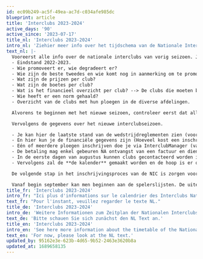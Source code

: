 ```yaml
---
id: ec09b249-ac5f-49ea-ac7d-c034afe985dc
blueprint: article
title: 'Interclubs 2023-2024'
active_days: '90'
active_since: '2023-07-17'
title_nl: 'Interclubs 2023-2024'
intro_nl: 'Ziehier meer info over het tijdschema van de Nationale Interclubs.'
text_nl: |-
  Vooreerst alle info over de nationale interclubs van vorig seizoen. Je kan in dit bestand de volgende zaken zien:
  - Eindstand 2022-2023.
  - Wie promoveert er, wie degradeert er?
  - Wie zijn de beste tweedes en wie komt nog in aanmerking om te promoveren indien één of meerdere ploegen niet kunnen promoveren?
  - Wat zijn de prijzen per club?
  - Wat zijn de boetes per club?
  - Wat is het financieel overzicht per club? --> De clubs die moeten betalen (te zien als er staat "te innen"), dienen dit te doen **VOOR 01/08/2023**. De clubs die moeten ontvangen (te zien als er staat "te storten"), dienen te controleren als het IBAN-nr. en de BIC-code correct is (zo niet, onmiddellijk reageren naar [interclubs@frbe-kbsb-ksb.be](interclubs@frbe-kbsb-ksb.be)).
  - Wie heeft er een norm gehaald?
  - Overzicht van de clubs met hun ploegen in de diverse afdelingen.

  Alvorens te beginnen met het nieuwe seizoen, controleer eerst dat alle clubinformatie correct staat. Dit kun je controleren door op de website van de KBSB in het hoofdmenu te klikken op Clubs en vervolgens Clubinfo (ofwel [deze link](https://www.frbe-kbsb-ksb.be/clubs/info)). Verdere e-mailcommunicatie over NIC zal gebeuren met de verantwoordelijke interclubs en de penningmeester (en het hoofde-mailadres). Mocht dit niet in orde zijn, dan dient een clubverantwoordelijke dit te corrigeren via Clubs > ClubManager (ofwel [deze link](https://www.frbe-kbsb-ksb.be/clubs/manager)). Het spreek voor zich dat dit een beveiligde site is en dat enkel geoorloofde personen dit kunnen wijzigen.

  Vervolgens de gegevens over het nieuwe interclubseizoen.

  - Je kan hier de laatste stand van de wedstrijdreglementen zien (voorlopig enkel in het NL).
  - En hier kun je de financiële gegevens zijn (Hoeveel kost een inschrijving? Wat kost een boete? Wat zijn de prijzen?)
  - Eén of meerdere ploegen inschrijven doe je via InterclubManager (vanuit de menu is dit Tools > InterclubManager ofwel via [deze link](https://www.frbe-kbsb-ksb.be/interclubs/manager)). Weeral een beveiligde site, in te geven door enkel geoorloofde personen. Let op dat er twee tabbladen zijn: de eerste voor de ploeggegevens en eventuele wensen, de tweede voor één of meerdere speelzalen. In geval van meerdere lokalen geef duidelijk door welk lokaal wanneer of voor welke ploegen gebruikt wordt. **Uiterlijke inschrijftermijn is 31/07/2023.** Wijzigingen aanbrengen aan de wensen nadien of inschrijven nadien is nog mogelijk, echter zonder enige garantie op het toekennen van de wensen.
  - De betaling mag enkel gebeuren NA ontvangst van een factuur en dient te gebeuren met vermelding van de mededeling. **De uiterlijke betalingsdatum is 31/08/2023.**
  - In de eerste dagen van augustus kunnen clubs gecontacteerd worden in verband met beste tweedes. Op die manier zou **de volledige verdeling** van de 12 ploegen in eerste, de 24 ploegen in tweede, de 48 ploegen in derde en de 96 ploegen in vierde afdeling **rond 05/08/2023** gekend moeten zijn.
  - Vervolgens zal de **de kalender** gemaakt worden en de hoop is er om die dan **tegen 20/08/2023** te publiceren.

  De volgende stap in het inschrijvingsproces van de NIC is zorgen voor spelers. Om dit te doen moeten eerst de clubs hun ledenhernieuwingen doen of nieuwe leden inschrijven. Controleer ook dat elke buitenlandse speler een FIDE-ID heeft en ook dat deze als Belgische ELO de FIDE-ELO (of als deze er geen heeft, de buitenlandse ELO) heeft gekregen.

  Vanaf begin september kan men beginnen aan de spelerslijsten. De uiterste termijn hiervoor is 16/09/2023. Maar hier zal later meer over geïnformeerd worden.
title_fr: 'Interclubs 2023-2024'
intro_fr: "Ici plus d'informations sur le calendrier des Interclubs Nationaux."
text_fr: "Pour l'instant, veuillez regarder le texte NL."
title_de: 'Interclubs 2023-2024'
intro_de: 'Weitere Informationen zum Zeitplan der Nationalen Interclubs finden Sie hier.'
text_de: 'Bitte schauen Sie sich zunächst den NL Text an.'
title_en: 'Interclubs 2023-2024'
intro_en: 'See here more information about the timetable of the National Interclubs.'
text_en: 'For now, please look at the NL text.'
updated_by: 95162e3e-623b-4d65-9b52-2463e3620b8a
updated_at: 1689658135
---
```

